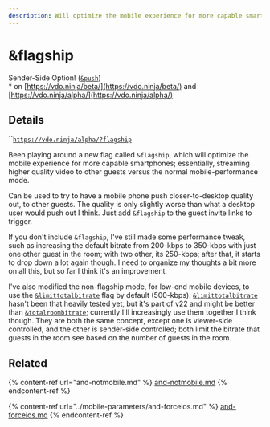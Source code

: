 ```yaml
---
description: Will optimize the mobile experience for more capable smartphones
---
```


# \&flagship

Sender-Side Option! ([`&push`](../../source-settings/push.md))\
\* on [https://vdo.ninja/beta/](https://vdo.ninja/beta/) and [https://vdo.ninja/alpha/](https://vdo.ninja/alpha/)

## Details

``[`https://vdo.ninja/alpha/?flagship`](https://vdo.ninja/alpha/?flagship)

Been playing around a new flag called `&flagship`, which will optimize the mobile experience for more capable smartphones; essentially, streaming higher quality video to other guests versus the normal mobile-performance mode.

Can be used to try to have a mobile phone push closer-to-desktop quality out, to other guests. The quality is only slightly worse than what a desktop user would push out I think. Just add `&flagship` to the guest invite links to trigger.

If you don't include `&flagship`, I've still made some performance tweak, such as increasing the default bitrate from 200-kbps to 350-kbps with just one other guest in the room; with two other, its 250-kbps; after that, it starts to drop down a lot again though. I need to organize my thoughts a bit more on all this, but so far I think it's an improvement.

I've also modified the non-flagship mode, for low-end mobile devices, to use the [`&limittotalbitrate`](../../source-settings/limittotalbitrate.md) flag by default (500-kbps). [`&limittotalbitrate`](../../source-settings/limittotalbitrate.md) hasn't been that heavily tested yet, but it's part of v22 and might be better than [`&totalroombitrate`](../view-parameters/totalroombitrate.md); currently I'll increasingly use them together I think though. They are both the same concept, except one is viewer-side controlled, and the other is sender-side controlled; both limit the bitrate that guests in the room see based on the number of guests in the room.

## Related

{% content-ref url="and-notmobile.md" %}
[and-notmobile.md](and-notmobile.md)
{% endcontent-ref %}

{% content-ref url="../mobile-parameters/and-forceios.md" %}
[and-forceios.md](../mobile-parameters/and-forceios.md)
{% endcontent-ref %}
